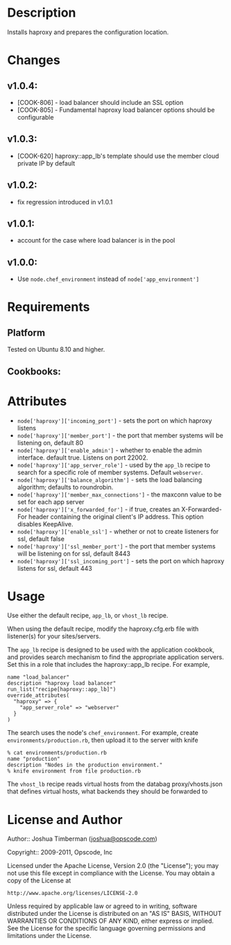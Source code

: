 Description
===========

Installs haproxy and prepares the configuration location.

Changes
=======

## v1.0.4:

* [COOK-806] - load balancer should include an SSL option 
* [COOK-805] - Fundamental haproxy load balancer options should be configurable

## v1.0.3:

* [COOK-620] haproxy::app_lb's template should use the member cloud private IP by default

## v1.0.2:

* fix regression introduced in v1.0.1

## v1.0.1:

* account for the case where load balancer is in the pool

## v1.0.0:

* Use `node.chef_environment` instead of `node['app_environment']`

Requirements
============

## Platform

Tested on Ubuntu 8.10 and higher.

## Cookbooks:

Attributes
==========

* `node['haproxy']['incoming_port']` - sets the port on which haproxy listens
* `node['haproxy']['member_port']` - the port that member systems will be listening on, default 80
* `node['haproxy']['enable_admin']` - whether to enable the admin interface. default true. Listens on port 22002.
* `node['haproxy']['app_server_role']` - used by the `app_lb` recipe to search for a specific role of member systems. Default `webserver`.
* `node['haproxy']['balance_algorithm']` - sets the load balancing algorithm; defaults to roundrobin.
* `node['haproxy']['member_max_connections']` - the maxconn value to be set for each app server
* `node['haproxy']['x_forwarded_for']` - if true, creates an X-Forwarded-For header containing the original client's IP address. This option disables KeepAlive.
* `node['haproxy']['enable_ssl']` - whether or not to create listeners for ssl, default false
* `node['haproxy']['ssl_member_port']` - the port that member systems will be listening on for ssl, default 8443
* `node['haproxy']['ssl_incoming_port']` - sets the port on which haproxy listens for ssl, default 443

Usage
=====

Use either the default recipe, `app_lb`, or `vhost_lb` recipe.

When using the default recipe, modify the haproxy.cfg.erb file with listener(s) for your sites/servers.

The `app_lb` recipe is designed to be used with the application cookbook, and provides search mechanism to find the appropriate application servers. Set this in a role that includes the haproxy::app_lb recipe. For example,

    name "load_balancer"
    description "haproxy load balancer"
    run_list("recipe[haproxy::app_lb]")
    override_attributes(
      "haproxy" => {
        "app_server_role" => "webserver"
      }
    )

The search uses the node's `chef_environment`. For example, create `environments/production.rb`, then upload it to the server with knife

    % cat environments/production.rb
    name "production"
    description "Nodes in the production environment."
    % knife environment from file production.rb


The `vhost_lb` recipe reads virtual hosts from the databag proxy/vhosts.json that defines virtual hosts, what backends they should be forwarded to 

License and Author
==================

Author:: Joshua Timberman (<joshua@opscode.com>)

Copyright:: 2009-2011, Opscode, Inc

Licensed under the Apache License, Version 2.0 (the "License");
you may not use this file except in compliance with the License.
You may obtain a copy of the License at

    http://www.apache.org/licenses/LICENSE-2.0

Unless required by applicable law or agreed to in writing, software
distributed under the License is distributed on an "AS IS" BASIS,
WITHOUT WARRANTIES OR CONDITIONS OF ANY KIND, either express or implied.
See the License for the specific language governing permissions and
limitations under the License.
